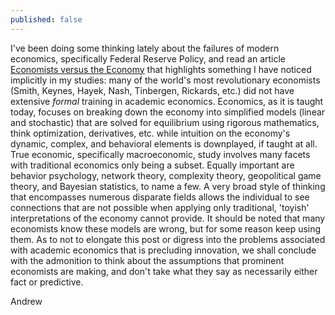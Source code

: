 ```yaml
---
published: false
---
```

I've been doing some thinking lately about the failures of modern economics, specifically Federal Reserve Policy, and read an article [Economists versus the Economy](https://www.project-syndicate.org/commentary/mathematical-economics-training-too-narrow-by-robert-skidelsky-2016-12?utm_source=project-syndicate.org&utm_medium=email&utm_campaign=authnote) that highlights something I have noticed implicitly in my studies: many of the world's most revolutionary economists (Smith, Keynes, Hayek, Nash, Tinbergen, Rickards, etc.) did not have extensive _formal_ training in academic economics. Economics, as it is taught today, focuses on breaking down the economy into simplified models (linear and stochastic) that are solved for equilibrium using rigorous mathematics, think optimization, derivatives, etc. while intuition on the economy's dynamic, complex, and behavioral elements is downplayed, if taught at all. True economic, specifically macroeconomic, study involves many facets with traditional economics only being a subset. Equally important are behavior psychology, network theory, complexity theory, geopolitical game theory, and Bayesian statistics, to name a few. A very broad style of thinking that encompasses numerous disparate fields allows the individual to see connections that are not possible when applying only traditional, 'toyish' interpretations of the economy cannot provide. It should be noted that many economists know these models are wrong, but for some reason keep using them. As to not to elongate this post or digress into the problems associated with academic economics that is precluding innovation, we shall conclude with the admonition to think about the assumptions that prominent economists are making, and don't take what they say as necessarily either fact or predictive. 

Andrew


